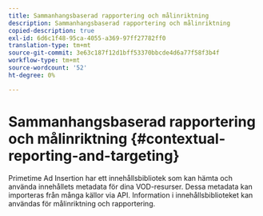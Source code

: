 ```yaml
---
title: Sammanhangsbaserad rapportering och målinriktning
description: Sammanhangsbaserad rapportering och målinriktning
copied-description: true
exl-id: 6d6c1f48-95ca-4055-a369-97ff27782ff0
translation-type: tm+mt
source-git-commit: 3e63c187f12d1bff53370bbcde4d6a77f58f3b4f
workflow-type: tm+mt
source-wordcount: '52'
ht-degree: 0%

---
```


# Sammanhangsbaserad rapportering och målinriktning {#contextual-reporting-and-targeting}

Primetime Ad Insertion har ett innehållsbibliotek som kan hämta och använda innehållets metadata för dina VOD-resurser. Dessa metadata kan importeras från många källor via API. Information i innehållsbiblioteket kan användas för målinriktning och rapportering.
